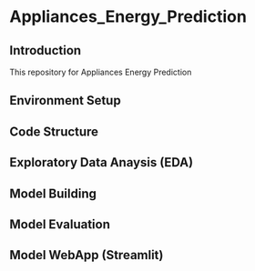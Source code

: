 # Appliances_Energy_Prediction

## Introduction

This repository for Appliances Energy Prediction

## Environment Setup

## Code Structure

## Exploratory Data Anaysis (EDA)

## Model Building

## Model Evaluation

## Model WebApp (Streamlit)

